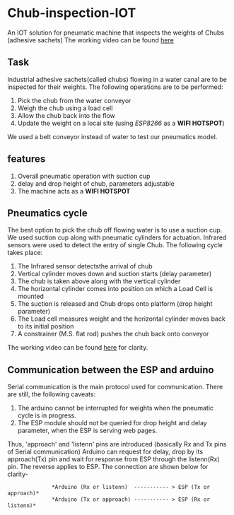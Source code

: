 # Chub-inspection-IOT
An IOT solution for  pneumatic machine that inspects the weights of Chubs (adhesive sachets)
The working video can be found [here](https://drive.google.com/open?id=0B2yX3u2D42m-Q0xZWGhTcS1mZVRZMHB3eHkzZDlpNjRLdlg0)

## Task

Industrial adhesive sachets(called chubs) flowing in a water canal are to be inspected for their weights. The following operations are to be performed:

1) Pick the chub from the water conveyor
2) Weigh the chub using a load cell 
3) Allow the chub back into the flow
4) Update the weight on a local site (using _ESP8266_ as a **WIFI HOTSPOT**)

We used a belt conveyor instead of water to test our pneumatics model.

## features 

1) Overall pneumatic operation with suction cup 
2) delay and drop height of chub, parameters adjustable 
3) The machine acts as a **WIFI HOTSPOT**   

## Pneumatics cycle 

The best option to pick the chub off flowing water is to use a suction cup. We used suction cup along with pneumatic cylinders for actuation. Infrared sensors were used to detect the entry of single Chub. The following cycle takes place:

1) The Infrared sensor detectsthe arrival of chub  
2) Vertical cylinder moves down and suction starts (delay parameter)
3) The chub is taken above along with the vertical cylinder 
4) The horizontal cylinder comes into position on which a Load Cell is mounted 
5) The suction is released and Chub drops onto platform (drop height parameter)
6) The Load cell measures weight and the horizontal cylinder moves back to its initial position 
7) A constrainer (M.S. flat rod) pushes the chub back onto conveyor

The working video can be found [here](https://drive.google.com/open?id=0B2yX3u2D42m-Q0xZWGhTcS1mZVRZMHB3eHkzZDlpNjRLdlg0) for clarity.

## Communication between the ESP and arduino 

Serial communication is the main protocol used for communication. There are still, the following caveats:

1) The arduino cannot be interrupted for weights when the pneumatic cycle is in progress.
2) The ESP module should not be queried for drop height and delay parameter, when the ESP is serving web pages. 

Thus, 'approach' and 'listenn' pins are introduced (basically Rx and Tx pins of Serial communication) 
Arduino can request for delay, drop by its approach(Tx) pin and wait for response from ESP through the listenn(Rx) pin. The reverse applies to ESP. The connection are shown below for clarity- 
                    
                  *Arduino (Rx or listenn)  ----------- > ESP (Tx or approach)*
                  *Arduino (Tx or approach) ----------- > ESP (Rx or listenn)*
                  
                  
                  
                  
